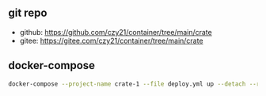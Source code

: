 ## git repo
  - github: https://github.com/czy21/container/tree/main/crate
  - gitee: https://gitee.com/czy21/container/tree/main/crate
## docker-compose
```bash
docker-compose --project-name crate-1 --file deploy.yml up --detach --remove-orphans
```